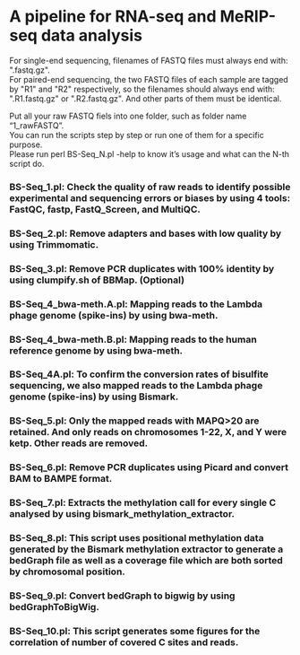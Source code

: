 # A pipeline for RNA-seq and MeRIP-seq data analysis

For single-end sequencing, filenames of FASTQ files must always end with: ".fastq.gz".                           
For paired-end sequencing, the two FASTQ files of each sample are tagged by "R1" and "R2" respectively, so the filenames should always end with: ".R1.fastq.gz" or ".R2.fastq.gz". And other parts of them must be identical.                         

Put all your raw FASTQ fiels into one folder, such as folder name “1_rawFASTQ”.                  
You can run the scripts step by step or run one of them for a specific purpose.                 
Please run perl BS-Seq_N.pl -help to know it’s usage and what can the N-th script do.               



### BS-Seq_1.pl: Check the quality of raw reads to identify possible experimental and sequencing errors or biases by using 4 tools: FastQC, fastp, FastQ_Screen, and MultiQC.       
### BS-Seq_2.pl: Remove adapters and bases with low quality by using Trimmomatic.   
### BS-Seq_3.pl: Remove PCR duplicates with 100% identity by using clumpify.sh of BBMap. (Optional)   

###  

### BS-Seq_4_bwa-meth.A.pl: Mapping reads to the Lambda phage genome (spike-ins) by using bwa-meth.
### BS-Seq_4_bwa-meth.B.pl: Mapping reads to the human reference genome by using bwa-meth.
### BS-Seq_4A.pl: To confirm the conversion rates of bisulfite sequencing,  we also mapped reads to the Lambda phage genome (spike-ins) by using Bismark.

###

### BS-Seq_5.pl: Only the mapped reads with MAPQ>20 are retained. And only reads on chromosomes 1-22, X, and Y were ketp. Other reads are removed.           
### BS-Seq_6.pl: Remove PCR duplicates using Picard and convert BAM to BAMPE format.               
### BS-Seq_7.pl: Extracts the methylation call for every single C analysed by using bismark_methylation_extractor.                
### BS-Seq_8.pl: This script uses positional methylation data generated by the Bismark methylation extractor to generate a bedGraph file as well as a coverage file which are both sorted by chromosomal position.                      
### BS-Seq_9.pl:  Convert bedGraph to bigwig by using bedGraphToBigWig.                 
### BS-Seq_10.pl: This script generates some figures for the correlation of number of covered C sites and reads.    
